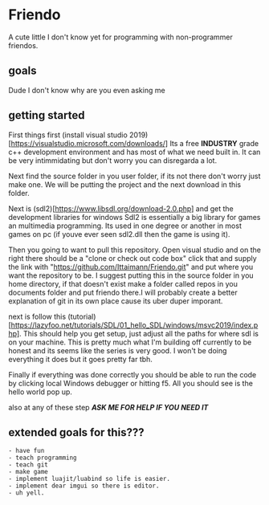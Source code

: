 # Friendo
A cute little I don't know yet for programming with non-programmer friendos.

## goals
Dude I don't know why are you even asking me

## getting started

First things first (install visual studio 2019)[https://visualstudio.microsoft.com/downloads/]
Its a free **INDUSTRY** grade c++ development environment and has most 
of what we need built in. It can be very intimmidating but don't worry you can 
disregarda a lot.

Next find the source folder in you user folder, if its not there don't worry just make one. We will be putting the project
and the next download in this folder.


Next is (sdl2)[https://www.libsdl.org/download-2.0.php] and get the development libraries for windows
Sdl2 is essentially a big library for games an multimedia programming. Its used in one degree or another in 
most games on pc (if youve ever seen sdl2.dll then the game is using it).

Then you going to want to pull this repository. Open visual studio and on the right there should be a 
"clone or check out code box" click that and supply the link with "https://github.com/Ittaimann/Friendo.git"
and put where you want the repository to be. I suggest putting this in the source folder in you home directory, if that doesn't exist make a folder 
called repos in you documents folder and put friendo there.I will probably create a better explanation of git in its own place
cause its uber duper imporant.

next is follow this (tutorial)[https://lazyfoo.net/tutorials/SDL/01_hello_SDL/windows/msvc2019/index.php]. This should
help you get setup, just adjust all the paths for where sdl is on your machine. This is pretty much what I'm building off currently to be honest and its seems like the series is very good. 
I won't be doing everything it does but it goes pretty far tbh.

Finally if everything was done correctly you should be able to run the code by clicking local Windows debugger or hitting f5.
All you should see is the hello world pop up.

also at any of these step ***ASK ME FOR HELP IF YOU NEED IT*** 

## extended goals for this???
	- have fun
	- teach programming
	- teach git
	- make game
	- implement luajit/luabind so life is easier.
	- implement dear imgui so there is editor.
	- uh yell.